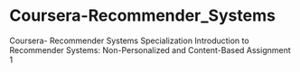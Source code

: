 # Coursera-Recommender_Systems
Coursera- Recommender Systems Specialization
Introduction to Recommender Systems: Non-Personalized and Content-Based
Assignment 1 
